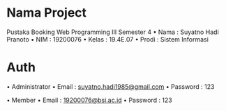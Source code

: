 # Nama Project

Pustaka Booking Web Programming III Semester 4
	•	Nama		: Suyatno Hadi Pranoto
	•	NIM			: 19200076
	•	Kelas		: 19.4E.07
	•	Prodi		: Sistem Informasi

# Auth

• Administrator
	• Email			: suyatno.hadi1985@gmail.com
	• Password	: 123
	
• Member
	• Email			: 19200076@bsi.ac.id
	• Password	: 123
